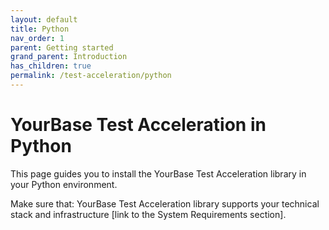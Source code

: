 ```yaml
---
layout: default
title: Python
nav_order: 1
parent: Getting started
grand_parent: Introduction
has_children: true
permalink: /test-acceleration/python
---
```


# YourBase Test Acceleration in Python

This page guides you to install the YourBase Test Acceleration library in your Python environment.

Make sure that:
YourBase Test Acceleration library supports your technical stack and infrastructure [link to the System Requirements section].
